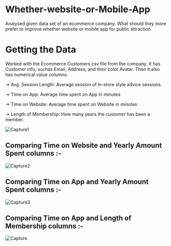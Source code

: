 # Whether-website-or-Mobile-App
Analysed given data set of an ecommerce company. What should they more prefer to improve whether website or mobile app for public attraction. 

# Getting the Data
Worked with the Ecommerce Customers csv file from the company. It has Customer info, suchas Email, Address, and their color Avatar. Then it also has numerical value columns:

-> Avg. Session Length: Average session of in-store style advice sessions.

-> Time on App: Average time spent on App in minutes

-> Time on Website: Average time spent on Website in minutes

-> Length of Membership: How many years the customer has been a member.

![Capture1](https://user-images.githubusercontent.com/39646018/62004990-41bb4900-b14a-11e9-9636-2c864833a541.PNG)

## Comparing Time on Website and Yearly Amount Spent columns :-
![Capture2](https://user-images.githubusercontent.com/39646018/62005025-c0b08180-b14a-11e9-9c65-70b2e9bac410.PNG)

## Comparing Time on App and Yearly Amount Spent columns :-
![Capture3](https://user-images.githubusercontent.com/39646018/62005083-75e33980-b14b-11e9-9995-3f534db16947.PNG)


## Comparing Time on App and Length of Membership columns :-
![Capture](https://user-images.githubusercontent.com/39646018/62005108-e4c09280-b14b-11e9-8ba0-805fcb651a63.PNG)
